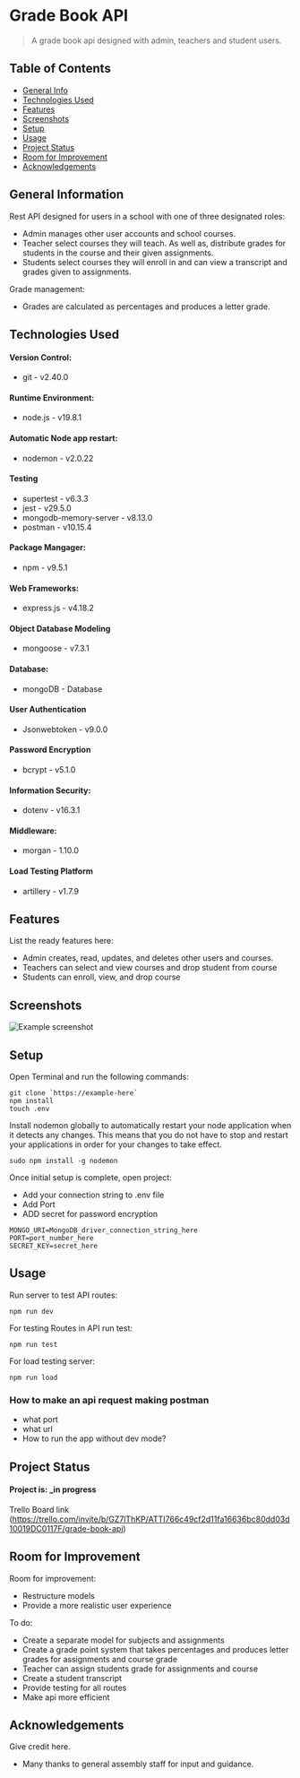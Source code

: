 # Grade Book API
> A grade book api designed with admin, teachers and student users.

## Table of Contents
* [General Info](#general-information)
* [Technologies Used](#technologies-used)
* [Features](#features)
* [Screenshots](#screenshots)
* [Setup](#setup)
* [Usage](#usage)
* [Project Status](#project-status)
* [Room for Improvement](#room-for-improvement)
* [Acknowledgements](#acknowledgements)


## General Information
Rest API designed for users in a school with one of three designated roles:
- Admin manages other user accounts and school courses.
- Teacher select courses they will teach. As well as, distribute grades for students in the course and their given assignments.
- Students select courses they will enroll in and can view a transcript and grades given to assignments.

Grade management:
- Grades are calculated as percentages and produces a letter grade. 

<!-- Categorize by frameworks, environments, standards, etc -->
## Technologies Used
#### Version Control:
- git - v2.40.0
#### Runtime Environment: 
- node.js - v19.8.1 
#### Automatic Node app restart:
- nodemon - v2.0.22
#### Testing
- supertest - v6.3.3
- jest - v29.5.0
- mongodb-memory-server - v8.13.0
- postman - v10.15.4
#### Package Mangager:
- npm - v9.5.1
#### Web Frameworks:
- express.js - v4.18.2
#### Object Database Modeling
- mongoose - v7.3.1
#### Database:
- mongoDB - Database
#### User Authentication
- Jsonwebtoken - v9.0.0
#### Password Encryption
- bcrypt - v5.1.0
#### Information Security:
- dotenv - v16.3.1
#### Middleware:
- morgan - 1.10.0
#### Load Testing Platform
- artillery - v1.7.9

<!-- What is considered a feature? -->
## Features
List the ready features here:
- Admin creates, read, updates, and deletes other users and courses.
- Teachers can select and view courses and drop student from course
- Students can enroll, view, and drop course


## Screenshots
![Example screenshot](./img/screenshot.png)
<!-- If you have screenshots you'd like to share, include them here. -->
<!--What would be considered useful screenshots?-->
<!-- Include wireframe img here -->


## Setup
<!-- What are the project requirements/dependencies? Where are they listed? A requirements.txt or a Pipfile.lock file perhaps? Where is it located? -->
<!--What should I include for project requirements/ dependencies-->
Open Terminal and run the following commands:
```
git clone `https://example-here`
npm install
touch .env
```
Install nodemon globally to automatically restart your node application when it detects any changes. This means that you do not have to stop and restart your applications in order for your changes to take effect.
```
sudo npm install -g nodemon
```

Once initial setup is complete, open project:
- Add your connection string to .env file
- Add Port
- ADD secret for password encryption
```
MONGO_URI=MongoDB_driver_connection_string_here
PORT=port_number_here
SECRET_KEY=secret_here
```

## Usage
<!-- How does one go about using it?
Provide various use cases and code examples here. -->
<!--Are -->
Run server to test API routes:
```
npm run dev
```
For testing Routes in API run test:
```
npm run test
```
For load testing server:
```
npm run load
```

### How to make an api request making postman
- what port
- what url
- How to run the app without dev mode?

## Project Status
<!-- Project is: _in progress_ / _complete_ / _no longer being worked on_. If you are no longer working on it, provide reasons why. -->
#### Project is: _in progress
Trello Board link (https://trello.com/invite/b/GZ7lThKP/ATTI766c49cf2d11fa16636bc80dd03d10019DC0117F/grade-book-api)

## Room for Improvement

Room for improvement:
- Restructure models
- Provide a more realistic user experience

To do:
- Create a separate model for subjects and assignments
- Create a grade point system that takes percentages and produces letter grades for assignments and course grade
- Teacher can assign students grade for assignments and course
- Create a student transcript
- Provide testing for all routes
- Make api more efficient


## Acknowledgements
Give credit here.
- Many thanks to general assembly staff for input and guidance.